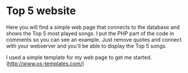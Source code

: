 # Top 5 website
Here you will find a simple web page that connects to the database and shows the Top 5 most played songs. I put the PHP part of the code in comments so you can see an example.
Just remove quotes and connect with your webserver and you'll be able to display the Top 5 songs.

I used a simple template for my web page to get me started. (http://www.os-templates.com/)

